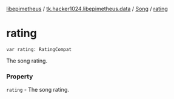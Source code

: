[libepimetheus](../../index.md) / [tk.hacker1024.libepimetheus.data](../index.md) / [Song](index.md) / [rating](./rating.md)

# rating

`var rating: RatingCompat`

The song rating.

### Property

`rating` - The song rating.